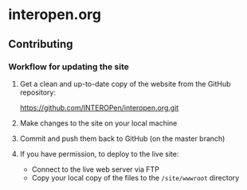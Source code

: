 # interopen.org

## Contributing

### Workflow for updating the site

1. Get a clean and up-to-date copy of the website from the GitHub repository:

    https://github.com/INTEROPen/interopen.org.git
    
2. Make changes to the site on your local machine

3. Commit and push them back to GitHub (on the master branch)

4. If you have permission, to deploy to the live site:
    
    * Connect to the live web server via FTP 
    * Copy your local copy of the files to the `/site/wwwroot` directory 